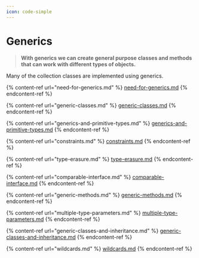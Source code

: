```yaml
---
icon: code-simple
---
```


# Generics

> **With generics we can create general purpose classes and methods that can work with different types of objects.**

Many of the collection classes are implemented using generics.



{% content-ref url="need-for-generics.md" %}
[need-for-generics.md](need-for-generics.md)
{% endcontent-ref %}

{% content-ref url="generic-classes.md" %}
[generic-classes.md](generic-classes.md)
{% endcontent-ref %}

{% content-ref url="generics-and-primitive-types.md" %}
[generics-and-primitive-types.md](generics-and-primitive-types.md)
{% endcontent-ref %}

{% content-ref url="constraints.md" %}
[constraints.md](constraints.md)
{% endcontent-ref %}

{% content-ref url="type-erasure.md" %}
[type-erasure.md](type-erasure.md)
{% endcontent-ref %}

{% content-ref url="comparable-interface.md" %}
[comparable-interface.md](comparable-interface.md)
{% endcontent-ref %}

{% content-ref url="generic-methods.md" %}
[generic-methods.md](generic-methods.md)
{% endcontent-ref %}

{% content-ref url="multiple-type-parameters.md" %}
[multiple-type-parameters.md](multiple-type-parameters.md)
{% endcontent-ref %}

{% content-ref url="generic-classes-and-inheritance.md" %}
[generic-classes-and-inheritance.md](generic-classes-and-inheritance.md)
{% endcontent-ref %}

{% content-ref url="wildcards.md" %}
[wildcards.md](wildcards.md)
{% endcontent-ref %}



